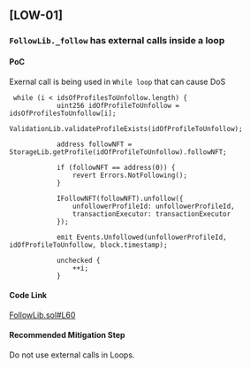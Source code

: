 ## [LOW-01] 
###  ```FollowLib._follow``` has external calls inside a loop
#### PoC
Exernal call is being used in ```While loop``` that can cause DoS
``` solidity
 while (i < idsOfProfilesToUnfollow.length) {
            uint256 idOfProfileToUnfollow = idsOfProfilesToUnfollow[i];
            ValidationLib.validateProfileExists(idOfProfileToUnfollow);

            address followNFT = StorageLib.getProfile(idOfProfileToUnfollow).followNFT;

            if (followNFT == address(0)) {
                revert Errors.NotFollowing();
            }

            IFollowNFT(followNFT).unfollow({
                unfollowerProfileId: unfollowerProfileId,
                transactionExecutor: transactionExecutor
            });

            emit Events.Unfollowed(unfollowerProfileId, idOfProfileToUnfollow, block.timestamp);

            unchecked {
                ++i;
            }
```
#### Code Link 
[FollowLib.sol#L60](https://github.com/code-423n4/2023-07-lens/blob/cdef6ebc6266c44c7068bc1c4c04e12bf0d67ead/contracts/libraries/FollowLib.sol#L60)
#### Recommended Mitigation Step
Do not use external calls in Loops.